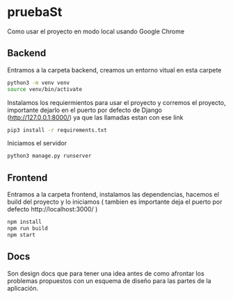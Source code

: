# pruebaSt
Como usar el proyecto en modo local usando Google Chrome

## Backend

Entramos a la carpeta backend, creamos un entorno vitual en esta carpete

```bash
python3 -m venv venv
source venv/bin/activate
```

Instalamos los requiermientos para usar el proyecto y corremos el proyecto, importante dejarlo en el puerto por defecto de Django (http://127.0.0.1:8000/) ya que las llamadas estan con ese link

```bash
pip3 install -r requirements.txt

```

Iniciamos el servidor

```bash
python3 manage.py runserver
```

## Frontend

Entramos a la carpeta frontend, instalamos las dependencias, hacemos el build del proyecto y lo iniciamos ( tambien es importante deja el puerto por defecto http://localhost:3000/ ) 

```bash
npm install
npm run build
npm start
```
## Docs

Son design docs que para tener una idea antes de como afrontar los problemas propuestos con un esquema de diseño para las partes de la aplicación.


